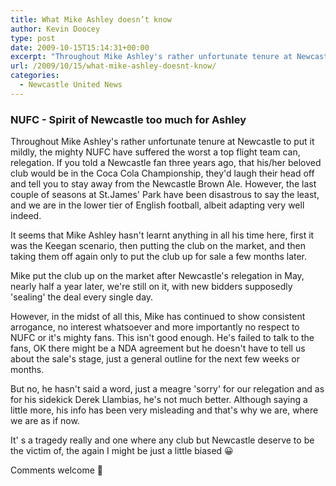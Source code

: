 ```yaml
---
title: What Mike Ashley doesn’t know
author: Kevin Doocey
type: post
date: 2009-10-15T15:14:31+00:00
excerpt: "Throughout Mike Ashley's rather unfortunate tenure at Newcastle to put it mildly, the.."
url: /2009/10/15/what-mike-ashley-doesnt-know/
categories:
  - Newcastle United News
---
```


### NUFC - Spirit of Newcastle too much for Ashley

Throughout Mike Ashley's rather unfortunate tenure at Newcastle to put it mildly, the mighty NUFC have suffered the worst a top flight team can, relegation. If you told a Newcastle fan three years ago, that his/her beloved club would be in the Coca Cola Championship, they'd laugh their head off and tell you to stay away from the Newcastle Brown Ale. However, the last  couple of seasons at St.James' Park have been disastrous to say the least, and we are in the lower tier of English football, albeit adapting very well indeed.

It seems that Mike Ashley hasn't learnt anything in all his time here, first it was the Keegan scenario, then putting the club on the market, and then taking them off again only to put the club up for sale a few months later.

Mike put the club up on the market after Newcastle's relegation in May, nearly half a year later, we're still on it, with new bidders supposedly 'sealing' the deal every single day.

However, in the midst of all this, Mike has continued to show consistent arrogance, no interest whatsoever and more importantly no respect to NUFC or it's mighty fans. This isn't good enough. He's failed to talk to the fans, OK there might be a NDA agreement but he doesn't have to tell us about the sale's stage, just a general outline for the next few weeks or months.

But no, he hasn't said a word, just a meagre 'sorry' for our relegation and as for his sidekick Derek Llambias, he's not much better. Although saying a little more, his info has been very misleading and that's why we are, where we are as if now.

It' s a tragedy really and one where any club but Newcastle deserve to be the victim of, the again I might be just a little biased 😀

Comments welcome 🙂

